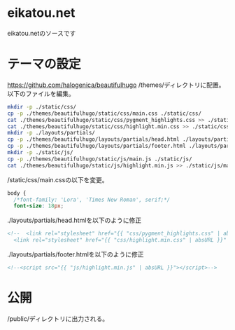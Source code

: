# eikatou.net
eikatou.netのソースです

# テーマの設定
https://github.com/halogenica/beautifulhugo
/themes/ディレクトリに配置。以下のファイルを編集。

```bash
mkdir -p ./static/css/
cp -p ./themes/beautifulhugo/static/css/main.css ./static/css/
cat ./themes/beautifulhugo/static/css/pygment_highlights.css >> ./static/css/main.css
cat ./themes/beautifulhugo/static/css/highlight.min.css >> ./static/css/main.css
mkdir -p ./layouts/partials/
cp -p ./themes/beautifulhugo/layouts/partials/head.html ./layouts/partials/
cp -p ./themes/beautifulhugo/layouts/partials/footer.html ./layouts/partials/
mkdir -p ./static/js/
cp -p ./themes/beautifulhugo/static/js/main.js ./static/js/
cat ./themes/beautifulhugo/static/js/highlight.min.js >> ./static/js/main.js
```

/static/css/main.cssの以下を変更。
```css
body {
  /*font-family: 'Lora', 'Times New Roman', serif;*/
  font-size: 18px;
```

./layouts/partials/head.htmlを以下のように修正
```html
<!--  <link rel="stylesheet" href="{{ "css/pygment_highlights.css" | absURL }}" />
  <link rel="stylesheet" href="{{ "css/highlight.min.css" | absURL }}" /> -->
```

./layouts/partials/footer.htmlを以下のように修正
```html
<!--<script src="{{ "js/highlight.min.js" | absURL }}"></script>-->
```

# 公開
/public/ディレクトリに出力される。